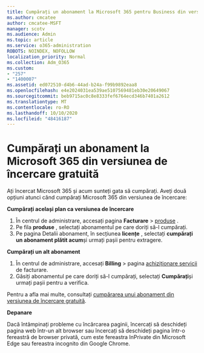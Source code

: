 ```yaml
---
title: Cumpărați un abonament la Microsoft 365 pentru Business din versiunea de încercare gratuită
ms.author: cmcatee
author: cmcatee-MSFT
manager: scotv
ms.audience: Admin
ms.topic: article
ms.service: o365-administration
ROBOTS: NOINDEX, NOFOLLOW
localization_priority: Normal
ms.collection: Adm_O365
ms.custom:
- "257"
- "1400007"
ms.assetid: ed072510-d4b6-44ad-b24a-f99b9892eaa8
ms.openlocfilehash: e4e2024031ea539ae5107569481eb30e20649067
ms.sourcegitcommit: beb9715ac0c8e8333fef6764ecd346b7401a2612
ms.translationtype: MT
ms.contentlocale: ro-RO
ms.lasthandoff: 10/10/2020
ms.locfileid: "48416187"
---
```

# <a name="buy-a-subscription-to-microsoft-365-from-your-free-trial"></a>Cumpărați un abonament la Microsoft 365 din versiunea de încercare gratuită

Ați încercat Microsoft 365 și acum sunteți gata să cumpărați. Aveți două opțiuni atunci când cumpărați Microsoft 365 din versiunea de încercare:
  
 **Cumpărați același plan ca versiunea de încercare**
  
1. În centrul de administrare, accesați pagina **Facturare** \> [produse](https://go.microsoft.com/fwlink/p/?linkid=842054) .
2. Pe fila **produse** , selectați abonamentul pe care doriți să-l cumpărați.
3. Pe pagina Detalii abonament, în secțiunea **licențe** , selectați **cumpărați un abonament plătit acum**și urmați pașii pentru extragere.
 
**Cumpărați un alt abonament**
  
1. În centrul de administrare, accesați **Billing** \> pagina [achiziționare servicii](https://go.microsoft.com/fwlink/p/?linkid=868433) de facturare.
2. Găsiți abonamentul pe care doriți să-l cumpărați, selectați **Cumpărați**și urmați pașii pentru a verifica.

Pentru a afla mai multe, consultați [cumpărarea unui abonament din versiunea de încercare gratuită](https://docs.microsoft.com/microsoft-365/commerce/try-or-buy-microsoft-365#buy-a-subscription-from-your-free-trial).

**Depanare**

Dacă întâmpinați probleme cu încărcarea paginii, încercați să deschideți pagina web într-un alt browser sau încercați să deschideți pagina într-o fereastră de browser privată, cum este fereastra InPrivate din Microsoft Edge sau fereastra incognito din Google Chrome.